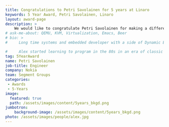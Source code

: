 ```yaml
---
title: Congratulations to Petri Savolainen for 5 years at Linaro
keywords: 5 Year Award, Petri Savolainen, Linaro
layout: award-page
description: >
    We would like to congratulate Petri Savolainen for making a difference in open source at Linaro for 5 years.
# ask-me-about: QEMU, KVM, Virtualization, Emacs, Beer
# bio: >
#     Long time systems and embedded developer with a side of Dynamic Binary Translation.

#     Alex started learning to program in the 80s in an era of classic home computers that allowed you to get down and dirty at the system level. After graduating with a degree in Chemistry he's worked on a variety of projects including Fruit Machines, Line Cards, CCTV recorders and point-to-multipoint wireless microwave systems. Since the turn of the century his primary focus has been working with FLOSS platforms, especially Linux. An alumni of Transitive he has a broad experience of cross-platform virtualization as well as a strong background in telecommunications and networking. A keen Emacs user he will happily answer questions and proselytise for the One True Editor (tm).
tag: 5YearAward
name: Petri Savolainen
job-title: Engineer
company: Nokia
team: Segment Groups
categories:
 - Awards
 - 5-Years
image:
  featured: true
  path: /assets/images/content/5years_bkgd.png
jumbotron:
    background-image: /assets/images/content/5years_bkgd.png
photo: /assets/images/people/alex.jpg
---
```

